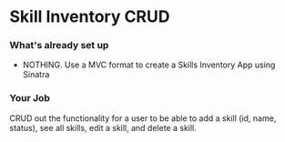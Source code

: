 # Skill Inventory CRUD

### What's already set up

* NOTHING.  Use a MVC format to create a Skills Inventory App using Sinatra 


### Your Job

CRUD out the functionality for a user to be able to add a skill (id, name, status), see all skills, edit a skill, and delete a skill.
